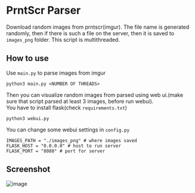 # PrntScr Parser
Download random images from prntscr(imgur). The file name is generated randomly, then if there is such a file on the server, then it is saved to `images_png` folder. This script is multithreaded.

## How to use
Use `main.py` to parse images from imgur
```
python3 main.py <NUMBER OF THREADS>
```
Then you can visualize random images from parsed using web ui.(make sure that script parsed at least 3 images, before run webui).
</br> You have to install flask(check `requirements.txt`)
```
python3 webui.py
```
You can change some webui settings in `config.py`
```
IMAGES_PATH = "./images_png" # where images saved
FLASK_HOST = "0.0.0.0" # host to run server
FLASK_PORT = "8080" # port for server
```

## Screenshot
![image](https://user-images.githubusercontent.com/55328925/189493950-9b6fc7e9-50c5-49eb-98ce-a41ecb955e9c.png)


